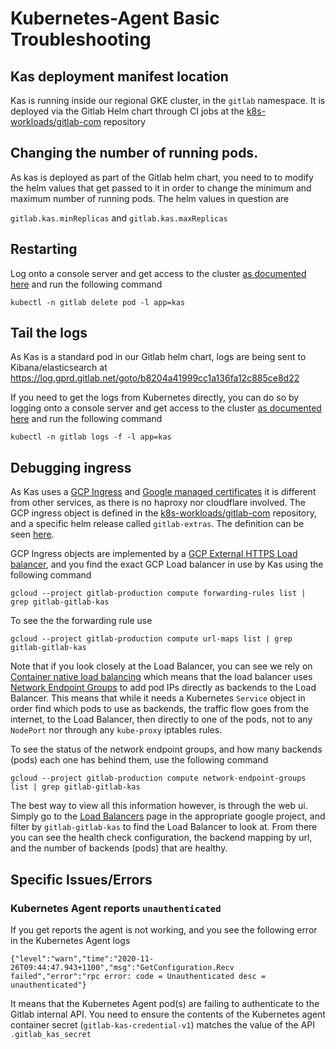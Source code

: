 # Kubernetes-Agent Basic Troubleshooting

## Kas deployment manifest location

Kas is running inside our regional GKE cluster, in the `gitlab` namespace. It is deployed via the Gitlab Helm chart through CI jobs at the [k8s-workloads/gitlab-com](https://gitlab.com/gitlab-com/gl-infra/k8s-workloads/gitlab-com) repository

## Changing the number of running pods.

As kas is deployed as part of the Gitlab helm chart, you need to to modify the helm values that get passed to it in order to change the minimum and maximum number of running pods. The helm values in question are

`gitlab.kas.minReplicas` and `gitlab.kas.maxReplicas`

## Restarting

Log onto a console server and get access to the cluster [as documented here](../../uncategorized/k8s-oncall-setup.md) and run the following command

`kubectl -n gitlab delete pod -l app=kas`

## Tail the logs

As Kas is a standard pod in our Gitlab helm chart, logs are being sent to Kibana/elasticsearch at https://log.gprd.gitlab.net/goto/b8204a41999cc1a136fa12c885ce8d22

If you need to get the logs from Kubernetes directly, you can do so by logging onto a console server and get access to the cluster [as documented here](../../uncategorized/k8s-oncall-setup.md) and run the following command

`kubectl -n gitlab logs -f -l app=kas`

## Debugging ingress

As Kas uses a [GCP Ingress](https://cloud.google.com/kubernetes-engine/docs/concepts/ingress) and [Google managed certificates](https://cloud.google.com/kubernetes-engine/docs/how-to/managed-certs) it is different from other services, as there is no haproxy nor cloudflare involved. The GCP ingress object is defined in the [k8s-workloads/gitlab-com](https://gitlab.com/gitlab-com/gl-infra/k8s-workloads/gitlab-com) repository, and a specific helm release called `gitlab-extras`. The definition can be seen [here](https://gitlab.com/gitlab-com/gl-infra/k8s-workloads/gitlab-com/-/blob/master/releases/gitlab-extras/values.yaml.gotmpl).

GCP Ingress objects are implemented by a [GCP External HTTPS Load balancer](https://cloud.google.com/load-balancing/docs/https), and you find the exact GCP Load balancer in use by Kas using the following command

`gcloud --project gitlab-production compute forwarding-rules list | grep gitlab-gitlab-kas`

To see the the forwarding rule use

`gcloud --project gitlab-production compute url-maps list | grep gitlab-gitlab-kas`

Note that if you look closely at the Load Balancer, you can see we rely on [Container native load balancing](https://cloud.google.com/kubernetes-engine/docs/how-to/container-native-load-balancing) which means that the load balancer uses [Network Endpoint Groups](https://cloud.google.com/load-balancing/docs/negs) to add pod IPs directly as backends to the Load Balancer. This means that while it needs a Kubernetes `Service` object in order find which pods to use as backends, the traffic flow goes from the internet, to the Load Balancer, then directly to one of the pods, not to any `NodePort` nor through any `kube-proxy` iptables rules.

To see the status of the network endpoint groups, and how many backends (pods) each one has behind them, use the following command

`gcloud --project gitlab-production compute network-endpoint-groups list | grep gitlab-gitlab-kas`

The best way to view all this information however, is through the web ui. Simply go to the [Load Balancers](https://console.cloud.google.com/net-services/loadbalancing/loadBalancers/list) page in the appropriate google project, and filter by `gitlab-gitlab-kas` to find the Load Balancer to look at. From there you can see the health check configuration, the backend mapping by url, and the number of backends (pods) that are healthy.

## Specific Issues/Errors

### Kubernetes Agent reports `unauthenticated`

If you get reports the agent is not working, and you see the following error in the Kubernetes Agent logs

```
{"level":"warn","time":"2020-11-26T09:44:47.943+1100","msg":"GetConfiguration.Recv failed","error":"rpc error: code = Unauthenticated desc = unauthenticated"}
```

It means that the Kubernetes Agent pod(s) are failing to authenticate to the Gitlab internal API. You need to ensure the contents of the Kubernetes agent container secret (`gitlab-kas-credential-v1`) matches the value of the API `.gitlab_kas_secret`
